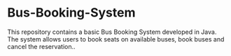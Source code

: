 # Bus-Booking-System
This repository contains a basic Bus Booking System developed in Java. The system allows users to book seats on available buses, book buses and cancel the reservation..
